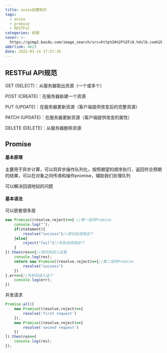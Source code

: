 ```yaml
---
title: axios前置知识
tags:
  - axios
  - promise
  - RESTFul
categories: 前端
cover: >-
  https://gimg2.baidu.com/image_search/src=http%3A%2F%2Fi0.hdslb.com%2Fbfs%2Farticle%2F9aff9d61ec0a5ebf7838dffcfb4c8ab73e33ae1f.jpg&refer=http%3A%2F%2Fi0.hdslb.com&app=2002&size=f9999,10000&q=a80&n=0&g=0n&fmt=auto?sec=1649844179&t=03edac0474f15bb73be0b501395b7d9as
abbrlink: 4623
date: 2022-03-14 17:57:39
---
```


## RESTFul API规范

GET (SELECT)：从服务器取出资源（一个或多个）

POST (CREATE)：在服务器新建一个资源

PUT (UPDATE)：在服务器更新资源（客户端提供改变后的完整资源）

PATCH (UPDATE)：在服务器更新资源（客户端提供改变的属性）

DELETE (DELETE)：从服务器删除资源

## Promise

#### 基本原理

主要用于异步计算，可以将异步操作队列化，按照期望的顺序执行，返回符合预期的结果，可以在对象之间传递和操作promise，辅助我们处理队列

可以解决回调地狱的问题

#### 基本语法

可以嵌套很多层

```js
new Promise((resolve,reject)=>{ //第一层的Promise
    console.log("");
    if(statement){
        resolve("success")//成功会调用这个
    }else{
        reject("fail")//失败会调用这个
    }
}).then(res=>{//成功则进入这里
    console.log(res);
    return new Promise((resolve,reject)=>{//第二层的Promise
        resolve("success")
    })
},err=>{//失败则进入这个
    console.log(err);
})
```

并发请求

```js
Promise.all([
    new Promise((resolve,reject)=>{
        resolve('first request')
    }),
    new Promise((resolve,reject)=>{
        resolve('second request')
    })
]).then(res=>{
    console.log(res);
});
```
